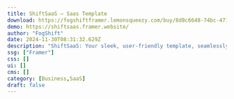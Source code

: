 ```yaml
---
title: ShiftSaaS — Saas Template
download: https://fogshiftframer.lemonsqueezy.com/buy/8d8c6648-74bc-4718-b4ab-09363777a951?aff=YGGpO5
demo: https://shiftsaas.framer.website/
author: "FogShift"
date: 2024-11-30T08:31:32.629Z
description: "ShiftSaaS: Your sleek, user-friendly template, seamlessly blending style and simplicity. Powered by a robust CMS and a no-code approach, it redefines digital excellence. Welcome to innovation at every click!"
ssg: ["Framer"]
css: []
ui: []
cms: []
category: [Business,SaaS]
draft: false
---
```

